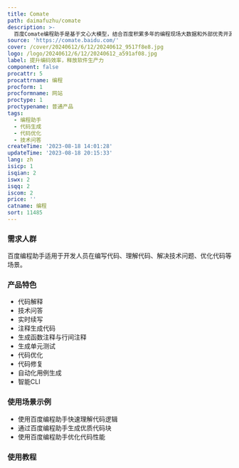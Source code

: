 ```yaml
---
title: Comate
path: daimafuzhu/comate
description: >-
  百度Comate编程助手是基于文心大模型，结合百度积累多年的编程现场大数据和外部优秀开源数据，为你生成更符合实际研发场景的优质代码。它可以帮助你快速理解代码、解答技术问题、智能生成代码块、优化代码、修复错误等。支持多种主流语言和常用IDE。
source: 'https://comate.baidu.com/'
cover: /cover/20240612/6/12/20240612_9517f8e8.jpg
logo: /logo/20240612/6/12/20240612_a591af08.jpg
label: 提升编码效率，释放软件生产力
component: false
procattr: 5
procattrname: 编程
procform: 1
procformname: 网站
proctype: 1
proctypename: 普通产品
tags:
  - 编程助手
  - 代码生成
  - 代码优化
  - 技术问答
createTime: '2023-08-18 14:01:28'
updateTime: '2023-08-18 20:15:33'
lang: zh
isicp: 1
isqian: 2
iswx: 2
isqq: 2
iscom: 2
price: ''
catname: 编程
sort: 11485
---
```




### 需求人群
百度编程助手适用于开发人员在编写代码、理解代码、解决技术问题、优化代码等场景。

### 产品特色
- 代码解释
- 技术问答
- 实时续写
- 注释生成代码
- 生成函数注释与行间注释
- 生成单元测试
- 代码优化
- 代码修复
- 自动化用例生成
- 智能CLI

### 使用场景示例
- 使用百度编程助手快速理解代码逻辑
- 通过百度编程助手生成优质代码块
- 使用百度编程助手优化代码性能

### 使用教程


  
